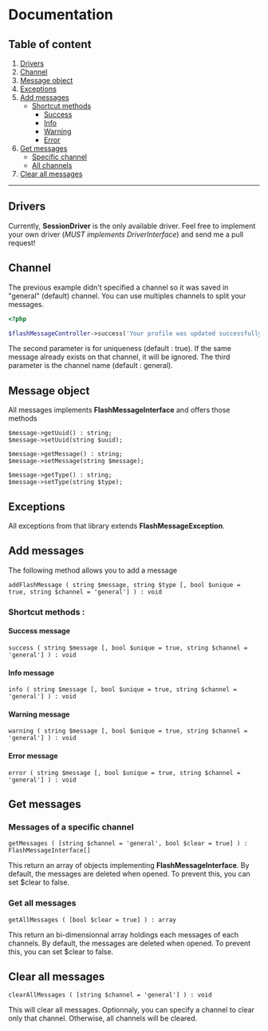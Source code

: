 # Documentation
## Table of content

1. [Drivers](#drivers)
2. [Channel](#channel)
3. [Message object](#message-object)
4. [Exceptions](#exceptions)
5. [Add messages](#add-messages)
    * [Shortcut methods](#add-messages-shortcut-methods)
        * [Success](#add-messages-success)
        * [Info](#add-messages-info)
        * [Warning](#add-messages-warning)
        * [Error](#add-messages-error)
6. [Get messages](#get-messages)
    * [Specific channel](#get-messages-channel)
    * [All channels](#get-all-messages)
7. [Clear all messages](#clear-all-messages)

----

<a name="drivers"></a>
## Drivers
Currently, **SessionDriver** is the only available driver. Feel free to implement your own driver (*MUST implements DriverInterface*) and send me a pull request!

<a name="channel"></a>
## Channel

The previous example didn't specified a channel so it was saved in "general" (default) channel. You can use multiples channels to split your messages.

```php
<?php

$flashMessageController->success('Your profile was updated successfully !', true, 'account.messages');
```

The second parameter is for uniqueness (default : true). If the same message already exists on that channel, it will be ignored.
The third parameter is the channel name (default : general).

<a name="message-object"></a>
## Message object

All messages implements **FlashMessageInterface** and offers those methods

```
$message->getUuid() : string;
$message->setUuid(string $uuid);

$message->getMessage() : string;
$message->setMessage(string $message);

$message->getType() : string;
$message->setType(string $type);
```

<a name="exceptions"></a>
## Exceptions
All exceptions from that library extends **FlashMessageException**.

<a name="add-messages"></a>
## Add messages

The following method allows you to add a message

```
addFlashMessage ( string $message, string $type [, bool $unique = true, string $channel = 'general'] ) : void
```
<a name="add-messages-shortcut-methods"></a>
### Shortcut methods :
<a name="add-messages-success"></a>
#### Success message

```
success ( string $message [, bool $unique = true, string $channel = 'general'] ) : void
```
<a name="add-messages-info"></a>
#### Info message

```
info ( string $message [, bool $unique = true, string $channel = 'general'] ) : void
```
<a name="add-messages-warning"></a>
#### Warning message

```
warning ( string $message [, bool $unique = true, string $channel = 'general'] ) : void
```
<a name="add-messages-error"></a>
#### Error message

```
error ( string $message [, bool $unique = true, string $channel = 'general'] ) : void
```
<a name="get-messages"></a>
## Get messages
<a name="get-messages-channel"></a>
### Messages of a specific channel

```
getMessages ( [string $channel = 'general', bool $clear = true] ) : FlashMessageInterface[]
```
This return an array of objects implementing **FlashMessageInterface**. By default, the messages are deleted when opened. To prevent this, you can set $clear to false.

<a name="get-all-messages"></a>
### Get all messages

```
getAllMessages ( [bool $clear = true] ) : array
```
This return an bi-dimensionnal array holdings each messages of each channels. By default, the messages are deleted when opened. To prevent this, you can set $clear to false.

<a name="clear-all-messages"></a>
## Clear all messages

```
clearAllMessages ( [string $channel = 'general'] ) : void
```

This will clear all messages. Optionnaly, you can specify a channel to clear only that channel. Otherwise, all channels will be cleared.
